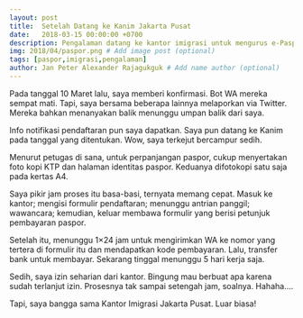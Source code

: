 ```yaml
---
layout: post
title:  Setelah Datang ke Kanim Jakarta Pusat
date:   2018-03-15 00:00:00 +0700
description: Pengalaman datang ke kantor imigrasi untuk mengurus e-Paspor.
img: 2018/04/paspor.png # Add image post (optional)
tags: [paspor,imigrasi,pengalaman]
author: Jan Peter Alexander Rajagukguk # Add name author (optional)
---
```


Pada tanggal 10 Maret lalu, saya memberi konfirmasi. Bot WA mereka sempat mati. Tapi, saya bersama beberapa lainnya melaporkan via Twitter. Mereka bahkan menanyakan balik menunggu umpan balik dari saya.

Info notifikasi pendaftaran pun saya dapatkan. Saya pun datang ke Kanim pada tanggal yang ditentukan. Wow, saya terkejut bercampur sedih.

Menurut petugas di sana, untuk perpanjangan paspor, cukup menyertakan foto kopi KTP dan halaman identitas paspor. Keduanya difotokopi satu saja pada kertas A4.

Saya pikir jam proses itu basa-basi, ternyata memang cepat. Masuk ke kantor; mengisi formulir pendaftaran; menunggu antrian panggil; wawancara; kemudian, keluar membawa formulir yang berisi petunjuk pembayaran paspor.

Setelah itu, menunggu 1×24 jam untuk mengirimkan WA ke nomor yang tertera di formulir itu dan mendapatkan kode pembayaran. Lalu, transfer bank untuk membayar. Sekarang tinggal menunggu 5 hari kerja saja.

Sedih, saya izin seharian dari kantor. Bingung mau berbuat apa karena sudah terlanjut izin. Prosesnya tak sampai setengah jam, soalnya. Hahaha….

Tapi, saya bangga sama Kantor Imigrasi Jakarta Pusat. Luar biasa!
